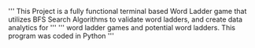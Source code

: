 ''' This Project is a fully functional terminal based Word Ladder game that utilizes BFS Search Algorithms to validate word ladders, and create data analytics for '''
''' word ladder games and potential word ladders. This program was coded in Python '''
